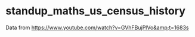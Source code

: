 # standup_maths_us_census_history
Data from https://www.youtube.com/watch?v=GVhFBujPlVo&amp;t=1683s
